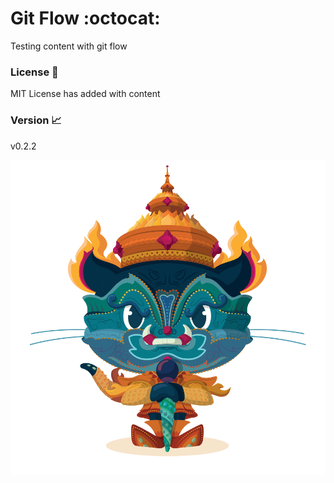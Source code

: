 # Git Flow :octocat:

Testing content with git flow 

### License :cop:

MIT License has added with content

### Version :chart_with_upwards_trend:

v0.2.2

![GitHub](/img/git.png)